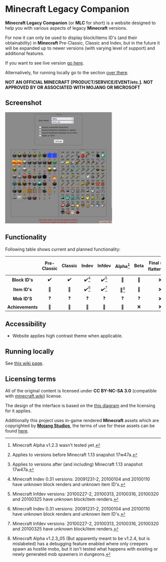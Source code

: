 # Minecraft Legacy Companion

**Minecraft Legacy Companion** (or **MLC** for short) is a website designed to help you with various aspects of legacy **Minecraft** versions.

For now it can only be used to display block/items ID's (and their obtainability) in **Minecraft** Pre-Classic, Classic and Indev, but in the future it will be expanded up to newer versions (with varying level of support) and additional features.

If you want to see live version [go here](https://matriks404.github.io/mlc/).

Alternatively, for running locally go to the section [over there](#running-locally).

**NOT AN OFFICIAL MINECRAFT [PRODUCT/SERVICE/EVENT/etc.]. NOT APPROVED BY OR ASSOCIATED WITH MOJANG OR MICROSOFT**

## Screenshot

<img alt="Minecraft Legacy Companion in a nutshell" src="./screenshots/1.png" height="360" />

## Functionality

Following table shows current and planned functionality:

|                  | Pre-Classic | Classic | Indev | Infdev | Alpha[^1] | Beta | Final (pre-flattening[^2]) | Final (after-flattening[^3]) |
| :--------------: | :---------: | :-----: | :---: | :----: | :---: | :--: | :------------------------: | :--------------------------: |
|  **Block ID's**  |      ✔️      |    ✔️    | ✔️[^4] |   ✔️[^5]    |   🔨   |  🔨   |             ❌              |              ❌               |
|  **Item ID's**   |      🚫      |    🚫    | ✔️[^4] |   ✔️[^5]    |   🔨[^6]   |  🔨   |             ❌              |              ❌               |
|   **Mob ID'S**   |      ❓      |    ❓    |   ❓   |   ❓    |   ❓   |  ❓   |             ❌              |              ❌               |
| **Achievements** |      🚫      |    🚫    |   🚫   |   🚫    |   🚫   |  ❌   |             ❌              |              ❌               |

## Accessibility

* Website applies high contrast theme when applicable.

## Running locally

See [this wiki page](https://github.com/Matriks404/mlc/wiki/Running-locally).

## Licensing terms

All of the original content is licensed under **CC BY-NC-SA 3.0** (compatible with [minecraft.wiki](https://minecraft.wiki/w/Minecraft_Wiki:Copyrights)) license.

The design of the interface is based on the [this diagram](https://minecraft.wiki/images/archive/20110915061258%21DataValuesBeta.png?2d45e&format=original) and the licensing for it applies.

Additionally this project uses in-game rendered **Minecraft** assets which are copyrighted by **[Mojang Studios](https://mojang.com)**, the terms of use for these assets can be found [here](https://www.minecraft.net/en-us/usage-guidelines#terms-brand_guidelines).



[^1]: Minecraft Alpha v1.2.3 wasn't tested yet.

[^2]: Applies to versions before Minecraft 1.13 snapshot 17w47a.

[^3]: Applies to versions after (and including) Minecraft 1.13 snapshot 17w47a.

[^4]: Minecraft Indev 0.31 versions: 20091231-2, 20100104 and 20100110 have unknown block renders and unknown item ID's.

[^5]: Minecraft Infdev versions: 20100227-2, 20100313, 20100316, 20100320 and 20100325 have unknown block/item renders.

[^6]: Minecraft Alpha v1.2.3_05 (But apparently meant to be v1.2.4, but is mislabeled) has a debugging feature enabled where only creepers spawn as hostile mobs, but it isn't tested what happens with existing or newly generated mob spawners in dungeons.
